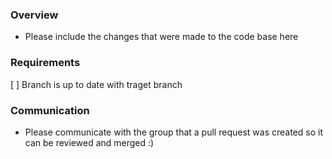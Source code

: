 ### Overview
- Please include the changes that were made to the code base here
### Requirements
[ ] Branch is up to date with traget branch
### Communication
- Please communicate with the group that a pull request was created so it can be reviewed and merged :)
